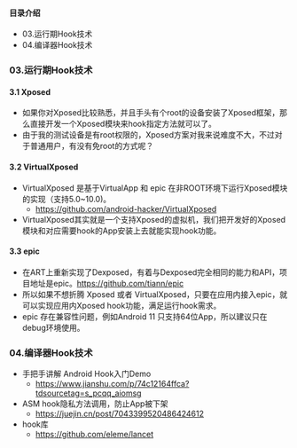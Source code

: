 #### 目录介绍
- 03.运行期Hook技术
- 04.编译器Hook技术



### 03.运行期Hook技术
#### 3.1 Xposed
- 如果你对Xposed比较熟悉，并且手头有个root的设备安装了Xposed框架，那么直接开发一个Xposed模块来hook指定方法就可以了。
- 由于我的测试设备是有root权限的，Xposed方案对我来说难度不大，不过对于普通用户，有没有免root的方式呢？



#### 3.2 VirtualXposed
- VirtualXposed 是基于VirtualApp 和 epic 在非ROOT环境下运行Xposed模块的实现（支持5.0~10.0)。
    - https://github.com/android-hacker/VirtualXposed
- VirtualXposed其实就是一个支持Xposed的虚拟机，我们把开发好的Xposed模块和对应需要hook的App安装上去就能实现hook功能。



#### 3.3 epic
- 在ART上重新实现了Dexposed，有着与Dexposed完全相同的能力和API，项目地址是epic。https://github.com/tiann/epic
- 所以如果不想折腾 Xposed 或者 VirtualXposed，只要在应用内接入epic，就可以实现应用内Xposed hook功能，满足运行hook需求。
- epic 存在兼容性问题，例如Android 11 只支持64位App，所以建议只在debug环境使用。



### 04.编译器Hook技术

- 手把手讲解 Android Hook入门Demo
    - https://www.jianshu.com/p/74c12164ffca?tdsourcetag=s_pcqq_aiomsg
- ASM hook隐私方法调用，防止App被下架
    - https://juejin.cn/post/7043399520486424612
- hook库
    - https://github.com/eleme/lancet







